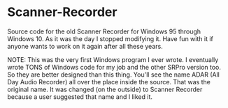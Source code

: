 # Scanner-Recorder
Source code for the old Scanner Recorder for Windows 95 through Windows 10. As it was the day I stopped modifying it. Have fun with it if anyone wants to work on it again after all these years.

NOTE: This was the very first Windows program I ever wrote. I eventually wrote TONS of Windows code for my job and the other SRPro version too. So they are better designed than this thing.
You'll see the name ADAR (All Day Audio Recorder) all over the place inside the source. That was the original name. It was changed (on the outside) to Scanner Recorder because a user suggested that name and I liked it.
